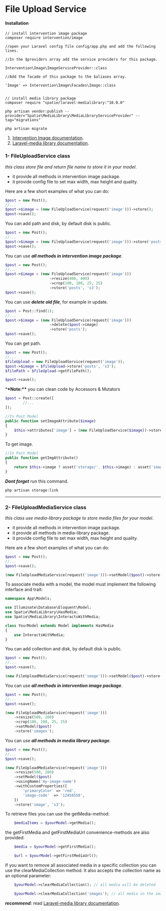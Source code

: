 # File Upload Service

#### Installation

```bach
// install intervention image package
composer require intervention/image

//open your Laravel config file config/app.php and add the following lines.

//In the $providers array add the service providers for this package.

Intervention\Image\ImageServiceProvider::class

//Add the facade of this package to the $aliases array.

'Image' => Intervention\Image\Facades\Image::class


// install media library package
composer require "spatie/laravel-medialibrary:^10.0.0"

php artisan vendor:publish --provider="Spatie\MediaLibrary\MediaLibraryServiceProvider" --tag="migrations"

php artisan migrate
```

1. [Intervention Image documentation](https://image.intervention.io/v2).
2. [Laravel-media library documentation](https://spatie.be/docs/laravel-medialibrary).

### 1- FileUploadService class

_this class store file and return file name to store it in your model_.

-   it provide all methods in intervention image package.
-   it provide config file to set max width, max height and quality.

Here are a few short examples of what you can do:

```php
$post = new Post();
//...
$post->$image = (new FileUploadService(request('image')))->store();
$post->save();
```

You can add path and disk, by default disk is public.

```php
$post = new Post();
//...
$post->$image = (new FileUploadService(request('image')))->store('posts', 's3');
$post->save();
```

You can use **_all methods in intervention image package_**.

```php
$post = new Post();
//...
$post->$image = (new FileUploadService(request('image')))
                    ->resize(400, 400)
                    ->crop(100, 100, 25, 25)
                    ->store('posts', 's3');
$post->save();
```

You can use **_delete old file_**, for example in update.

```php
$post = Post::find(1);
//...
$post->$image = (new FileUploadService(request('image')))
                    ->delete($post->image)
                    ->store('posts');
$post->save();
```

You can get path.

```php
$post = new Post();
//...
$fileUpload = new FileUploadService(request('image'));
$post->$image = $fileUpload->store('posts', 's3');
$filePath = $fileUpload->getFilePath();

$post->save();
```

\***\*Note:\*\*** you can clean code by Accessors & Mutators

```php
$post = Post::create([
        //...
]);

//In Post Model
public function setImageAttribute($image)
{
    $this->attributes['image'] = (new FileUploadService($image))->store('posts');
}
```

To get image.

```php
//In Post Model
public function getImgAttribute()
{
    return $this->image ? asset('storage/'. $this->image) : asset('images/post.jpg');
}
```

**_Dont forget_** run this command.

```bach
php artisan storage:link
```

---

### 2- FileUploadMediaService class

_this class use media-library package to store media files for your model_.

-   it provide all methods in intervention image package.
-   it provide all methods in media-library package.
-   it provide config file to set max width, max height and quality.

Here are a few short examples of what you can do:

```php
$post = new Post();
//...
$post->save();

(new FileUploadMediaService(request('image')))->setModel($post)->store();

```

To associate media with a model, the model must implement the following interface and trait:

```php
namespace App\Models;

use Illuminate\Database\Eloquent\Model;
use Spatie\MediaLibrary\HasMedia;
use Spatie\MediaLibrary\InteractsWithMedia;

class YourModel extends Model implements HasMedia
{
    use InteractsWithMedia;
}
```

You can add collection and disk, by default disk is public.

```php
$post = new Post();
//...
$post->save();

(new FileUploadMediaService(request('image')))->setModel($post)->store('images', 's3');

```

You can use **_all methods in intervention image package_**.

```php
$post = new Post();
//...
$post->save();

(new FileUploadMediaService(request('image')))
    ->resize(500, 200)
    ->crop(100, 100, 25, 25)
    ->setModel($post)
    ->store('images');
```

You can use **_all methods in media library package_**.

```php
$post = new Post();
//...
$post->save();

(new FileUploadMediaService(request('image')))
    ->resize(500, 200)
    ->setModel($post)
    ->usingName('my-image-name')
    ->withCustomProperties([
        'primaryColor' => 'red',
        'image-code'  => '12458558',
    ])
    ->store('image', 's3');
```

To retrieve files you can use the getMedia-method:

```php
    $mediaItems = $yourModel->getMedia();
```

the getFirstMedia and getFirstMediaUrl convenience-methods are also provided:

```php
    $media = $yourModel->getFirstMedia();

    $url = $yourModel->getFirstMediaUrl();
```

If you want to remove all associated media in a specific collection you can use the clearMediaCollection method. It also accepts the collection name as an optional parameter:

```php
    $yourModel->clearMediaCollection(); // all media will be deleted

    $yourModel->clearMediaCollection('images'); // all media in the images collection will be deleted
```

**_recommend:_** read [Laravel-media library documentation](https://spatie.be/docs/laravel-medialibrary).
